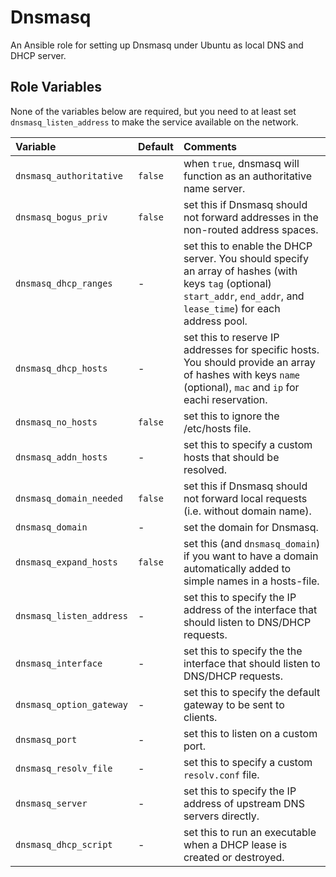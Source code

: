 # Dnsmasq

An Ansible role for setting up Dnsmasq under Ubuntu as local DNS and DHCP server.

## Role Variables

None of the variables below are required, but you need to at least set `dnsmasq_listen_address` to make the service available on the network.

| Variable                 | Default   | Comments |
| :---                     | :---      | :--- |
| `dnsmasq_authoritative`  | `false`   | when `true`, dnsmasq will function as an authoritative name server. |
| `dnsmasq_bogus_priv`     | `false`   | set this if Dnsmasq should not forward addresses in the non-routed address spaces. |
| `dnsmasq_dhcp_ranges`    | -         | set this to enable the DHCP server. You should specify an array of hashes (with keys `tag` (optional) `start_addr`, `end_addr`, and `lease_time`) for each address pool. |
| `dnsmasq_dhcp_hosts`     | -         | set this to reserve IP addresses for specific hosts. You should provide an array of hashes with keys `name` (optional), `mac` and `ip` for eachi reservation. |
| `dnsmasq_no_hosts`       | `false`   | set this to ignore the /etc/hosts file. |
| `dnsmasq_addn_hosts`     | -         | set this to specify a custom hosts that should be resolved. |
| `dnsmasq_domain_needed`  | `false`   | set this if Dnsmasq should not forward local requests (i.e. without domain name). |
| `dnsmasq_domain`         | -         | set the domain for Dnsmasq. |
| `dnsmasq_expand_hosts`   | `false`   | set this (and `dnsmasq_domain`) if you want to have a domain automatically added to simple names in a hosts-file. |
| `dnsmasq_listen_address` | -         | set this to specify the IP address of the interface that should listen to DNS/DHCP requests. |
| `dnsmasq_interface`      | -         | set this to specify the the interface that should listen to DNS/DHCP requests. |
| `dnsmasq_option_gateway` | -         | set this to specify the default gateway to be sent to clients. |
| `dnsmasq_port`           | -         | set this to listen on a custom port. |
| `dnsmasq_resolv_file`    | -         | set this to specify a custom `resolv.conf` file. |
| `dnsmasq_server`         | -         | set this to specify the IP address of upstream DNS servers directly. |
| `dnsmasq_dhcp_script`    | -         | set this to run an executable when a DHCP lease is created or destroyed. |
